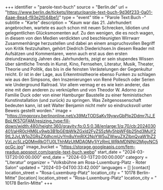 +++
identifier = "parole-text-buch"
source = "Berlin.de"
url = "https://www.berlin.de/tickets/literatur/parole-text-buch-9d36f233-0a01-4aae-8ea4-f93e2f044be1/"
type = "event"
title = "Parole Text:Buch -"
subtitle = "Karte"
description = "Kaum war das 21. Jahrhundert angebrochen, wartete es auch schon mit neuen Schrecken, Idiotien und gelegentlichen Glücksmomenten auf. Zu den wenigen, die es noch wagen, in diesem von den Medien verdickten und beschleunigten Wirrwarr Zusammenhänge herzustellen und dabei an einem anspruchsvollen Begriff von Kritik festzuhalten, gehört Diedrich Diederichsen.In diesem Reader mit Aufsätzen und Kommentaren, wenn auch erst aus den ersten dreiundzwanzig Jahren des Jahrhunderts, zeigt er sein stupendes Wissen über sämtliche Trends in Kunst, Kino, Fernsehen, Literatur, Musik, Theater, Theorie und Politik, das bis in die feinsten Verästelungen der Gegenkultur reicht. Er ist in der Lage, aus Erkenntnistheorie ebenso Funken zu schlagen wie aus den Simpsons, den Inszenierungen von René Pollesch oder Serien wie Underground Railroad. Vor allem vermag er es wie kein anderer, das eine mit dem anderen zu verknüpfen und von Theodor W. Adorno zur Familie Duck oder von einer Hamburger Baustelle zu einer feministischen Kunstinstallation (und zurück) zu springen. Was Zeitgenossenschaft bedeuten kann, ist seit Walter Benjamin nicht mehr so eindrucksvoll unter Beweis gestellt worden."
image = "https://imgproxy.berlinonline.net/x39MzTODSaKv19ywvGbPIp2Ddmr7IJ_EBpLfK57GFAM/resizing_type:fill-down/width:480/height:360/gravity:fp:0.5:0.38/enlarge:1/q:70/cb:2024030401/aHR0cHM6Ly9wb3B1bGEtbWlkZGxld2FyZS5zMy5hbWF6b25hd3MuY29tL2JvLW1pZGRsZXdhcmUvYm8uYmRlX2NoYW5uZWwuZXZlbnQvaW1hZ2VzLzc5LzQ0MmRkOTU0LThhMzUtMDA0My1jYzRmLWRkMDNlNjI2MjgyNC5qcGc.jpg"
image_bucket = "https://storage.googleapis.com/fem-readup.appspot.com/parole-text-buch.webp"
start_date = "2024-03-13T20:00:00.000"
end_date = "2024-03-13T20:00:00.000"
category = "Literatur"
organizer = "Volksbühne am Rosa-Luxemburg-Platz - Roter Salon"
updated = "2024-03-04T00:33:42.000"
languages = []
[contact]
location_street = "Rosa-Luxemburg-Platz"
location_city = " 10178 Berlin-Mitte"
[location]
location_street = "Rosa-Luxemburg-Platz"
location_city = " 10178 Berlin-Mitte"
+++